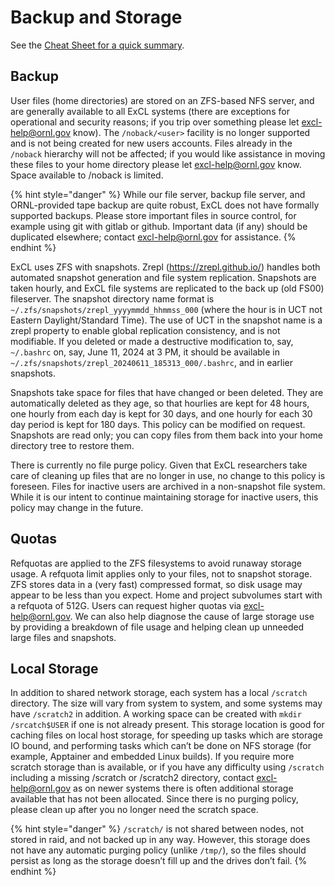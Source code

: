 # Backup and Storage

See the [Cheat Sheet for a quick summary](https://docs.excl.ornl.gov/#excl-cheat-sheet).

## Backup

User files (home directories) are stored on an ZFS-based NFS server, and are generally available to all ExCL systems (there are exceptions for operational and security reasons; if you trip over something please let [excl-help@ornl.gov](mailto:excl-help@ornl.gov) know). The `/noback/<user>` facility is no longer supported and is not being created for new users accounts. Files already in the `/noback` hierarchy will not be affected; if you would like assistance in moving these files to your home directory please let [excl-help@ornl.gov](mailto:excl-help@ornl.gov) know.  Space available to /noback is limited.

{% hint style="danger" %}
While our file server, backup file server, and ORNL-provided tape backup are quite robust, ExCL does not have formally supported backups. Please store important files in source control, for example using git with gitlab or github. Important data (if any) should be duplicated elsewhere; contact excl-help@ornl.gov for assistance.
{% endhint %}

ExCL uses ZFS with snapshots. Zrepl (<https://zrepl.github.io/>) handles both automated snapshot generation and file system replication. Snapshots are taken hourly, and ExCL file systems are replicated to the back up (old FS00) fileserver.
The snapshot directory name format is `~/.zfs/snapshots/zrepl_yyyymmdd_hhmmss_000` (where the hour is in UCT not Eastern Daylight/Standard Time). The use of UCT in the snapshot name is a zrepl property to enable global replication consistency, and is not modifiable.  If you deleted or made a destructive modification to, say, `~/.bashrc` on, say,  June 11, 2024 at 3 PM, it should be available in `~/.zfs/snapshots/zrepl_20240611_185313_000/.bashrc`, and in earlier snapshots.

Snapshots take space for files that have changed or been deleted. They are automatically deleted as they age, so that hourlies are kept for 48 hours, one hourly from each day is kept for 30 days, and one hourly for each 30 day period is kept for 180 days. This policy can be modified on request. Snapshots are read only; you can copy files from them back into your home directory tree to restore them.

There is currently no file purge policy. Given that ExCL researchers take care of cleaning up files that are no longer in use, no change to this policy is foreseen. Files for inactive users are archived in a non-snapshot file system. While it is our intent to continue maintaining storage for inactive users, this policy may change in the future.

## Quotas

Refquotas are applied to the ZFS filesystems to avoid runaway storage usage.
A refquota limit applies only to your files, not to snapshot storage.
ZFS stores data in a (very fast) compressed format, so disk usage may appear to be
less than you expect.
Home and project subvolumes start with a refquota of 512G.  Users can request higher quotas via [excl-help@ornl.gov](mailto:excl-help@ornl.gov).
We can also help diagnose the cause of large storage use by providing a breakdown of file usage and helping clean up unneeded large files and snapshots.

## Local Storage

In addition to shared network storage, each system has a local `/scratch`
directory.  The size will vary from system to system, and some systems may 
have `/scratch2` in addition. A working space can be created with 
`mkdir /srcatch$USER` if one is not already present.
This storage location is good for caching files on local host storage, 
for speeding up tasks which are storage IO bound, and performing tasks 
which can’t be done on NFS storage (for example, Apptainer and 
embedded Linux builds).
If you require more scratch storage than is available, or if you have 
any difficulty using `/scratch` including a missing /scratch or /scratch2 directory, contact
 [excl-help@ornl.gov](mailto:excl-help@ornl.gov) as on newer systems there is often additional
storage available that has not been allocated. Since there is no purging policy, please clean up after you no longer need the scratch space.

{% hint style="danger" %}
`/scratch/` is not shared between nodes, not stored in raid, and not backed up in any way. However, this storage does not have any automatic purging policy (unlike `/tmp/`), so the files should persist as long as the storage doesn’t fill up and the drives don’t fail.
{% endhint %}

